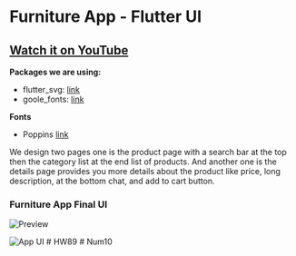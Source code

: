 # Furniture App - Flutter UI

## [Watch it on YouTube](https://youtu.be/bkR7naR1efA)

**Packages we are using:**

- flutter_svg: [link](https://pub.dev/packages/flutter_svg)
- goole_fonts: [link](https://pub.dev/packages/google_fonts)

**Fonts**

- Poppins [link](https://fonts.google.com/specimen/Poppins)

We design two pages one is the product page with a search bar at the top then the category list at the end list of products. And another one is the details page provides you more details about the product like price, long description, at the bottom chat, and add to cart button.

### Furniture App Final UI
![Preview](/gif.gif)

![App UI](/ui.png)
#   H W 8 9  
 #   N u m 1 0  
 